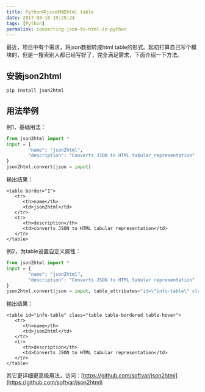 ```yaml
---
title: Python中json转成html table
date: 2017-08-16 19:25:24
tags: [Python]
permalink: converting-json-to-html-in-python
---
```

最近，项目中有个需求，将json数据转成html table的形式。起初打算自己写个模块的，但是一搜索别人都已经写好了，完全满足需求，下面介绍一下方法。
## 安装json2html ##
```bash
pip install json2html
```
<!-- more -->
## 用法举例 ##
例1，基础用法：
```python
from json2html import *
input = {
        "name": "json2html",
        "description": "Converts JSON to HTML tabular representation"
}
json2html.convert(json = input)
```
输出结果：
```
<table border="1">
   <tr>
      <th>name</th>
      <td>json2html</td>
   </tr>
   <tr>
      <th>description</th>
      <td>converts JSON to HTML tabular representation</td>
   </tr>
</table>
```
例2，为table设置自定义属性：
```python
from json2html import *
input = {
        "name": "json2html",
        "description": "Converts JSON to HTML tabular representation"
}
json2html.convert(json = input, table_attributes="id=\"info-table\" class=\"table table-bordered table-hover\"")
```
输出结果：
```
<table id="info-table" class="table table-bordered table-hover">
   <tr>
      <th>name</th>
      <td>json2html</td>
   </tr>
   <tr>
      <th>description</th>
      <td>Converts JSON to HTML tabular representation</td>
   </tr>
</table>
```
其它更详细更高级用法，访问：[https://github.com/softvar/json2html](https://github.com/softvar/json2html)